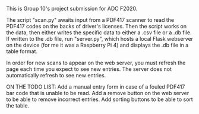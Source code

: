 This is Group 10's project submission for ADC F2020.

The script "scan.py" awaits input from a PDF417 scanner to read the PDF417 codes on the backs of driver's licenses.
Then the script works on the data, then either writes the specific data to either a .csv file or a .db file.
If written to the .db file, run "server.py", which hosts a local Flask webserver on the device (for me it was a Raspberry Pi 4)
and displays the .db file in a table format.

In order for new scans to appear on the web server, you must refresh the page each time you expect to see new entries. The server does not automatically refresh to see new  entries.

ON THE TODO LIST:
Add a manual entry form in case of a fouled PDF417 bar code that is unable to be read.
Add a remove button on the web server to be able to remove incorrect entries.
Add sorting buttons to be able to sort the table.
